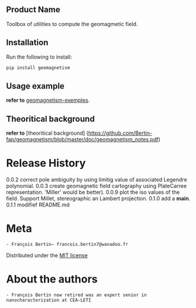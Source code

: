 ## Product Name
Toolbox of utilities to compute the geomagmetic field.

## Installation
Run the following to install:
```python
pip install geomagnetism
```

## Usage example
**refer to** [geomagnetism-exemples](https://github.com/Bertin-fap/geomagnetism-exemples).

## Theoritical background
**refer to** [theoritical background] (https://github.com/Bertin-fap/geomagnetism/blob/master/doc/geomagnetism_notes.pdf)

# Release History
0.0.2 correct pole ambiguity by using limitig value of associated Legendre polynomial.
0.0.3 create geomagnetic field cartography using PlateCarree representation. 'Miller' would be better).
0.0.9 plot the iso values of the field. Support Millet, stereographic an Lambert projection.
0.1.0 add a __main__.
0.1.1 modifief README.md

# Meta
	- François Bertin– francois.bertin7@wanadoo.fr 

Distributed under the [MIT license](https://mit-license.org/)

# About the authors
	- François Bertin now retired was an expert senior in nanocharacterization at CEA-LETI